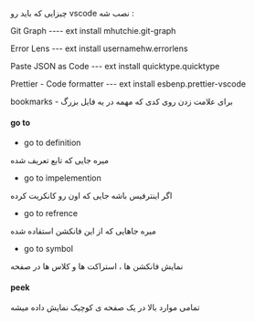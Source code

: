چیزایی که باید رو vscode نصب شه :

Git Graph  ----   ext install mhutchie.git-graph

Error Lens  ---   ext install usernamehw.errorlens

Paste JSON as Code --- ext install quicktype.quicktype

Prettier - Code formatter --- ext install esbenp.prettier-vscode

bookmarks - برای علامت زدن روی کدی که مهمه در یه فایل بزرگ

#### go to

+ go to definition

میره جایی که تابع تعریف شده

+ go to impelemention 

اگر اینترفیس باشه جایی که اون رو کانکریت کرده

+ go to refrence 

میره جاهایی که از این فانکشن استفاده شده

+ go to symbol

نمایش فانکشن ها ، استراکت ها و کلاس ها در صفحه


#### peek

تمامی موارد بالا در یک صفحه ی کوچیک نمایش داده میشه